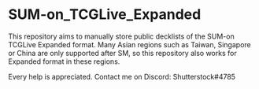 # SUM-on_TCGLive_Expanded
This repository aims to manually store public decklists of the SUM-on TCGLive Expanded format.
Many Asian regions such as Taiwan, Singapore or China are only supported after SM, so this repository also works for Expanded format in these regions.

Every help is appreciated. Contact me on Discord: Shutterstock#4785
